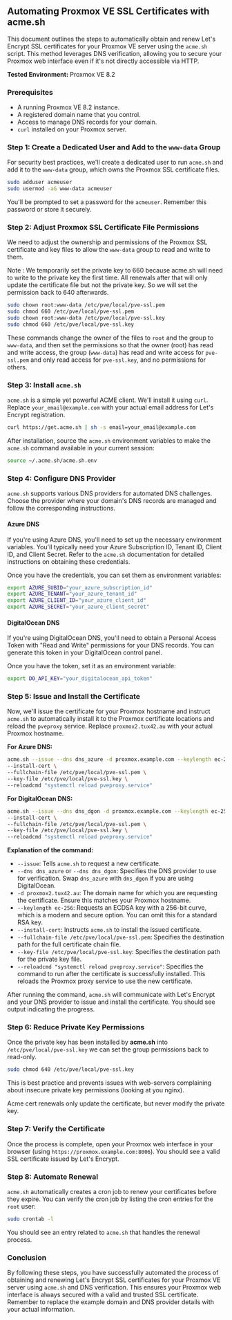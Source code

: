 ## Automating Proxmox VE SSL Certificates with acme.sh

This document outlines the steps to automatically obtain and renew Let's Encrypt SSL certificates for your Proxmox VE server using the `acme.sh` script. This method leverages DNS verification, allowing you to secure your Proxmox web interface even if it's not directly accessible via HTTP.

**Tested Environment:** Proxmox VE 8.2

### Prerequisites

* A running Proxmox VE 8.2 instance.
* A registered domain name that you control.
* Access to manage DNS records for your domain.
* `curl` installed on your Proxmox server.

### Step 1: Create a Dedicated User and Add to the `www-data` Group

For security best practices, we'll create a dedicated user to run `acme.sh` and add it to the `www-data` group, which owns the Proxmox SSL certificate files.

```bash
sudo adduser acmeuser
sudo usermod -aG www-data acmeuser
```

You'll be prompted to set a password for the `acmeuser`. Remember this password or store it securely.

### Step 2: Adjust Proxmox SSL Certificate File Permissions

We need to adjust the ownership and permissions of the Proxmox SSL certificate and key files to allow the `www-data` group to read and write to them.

Note : We temporarily set the private key to 660 because acme.sh will need to write to the private key the first time. All renewals after that will only update the certificate file but not the private key. So we will set the permission back to 640 afterwards.

```bash
sudo chown root:www-data /etc/pve/local/pve-ssl.pem
sudo chmod 660 /etc/pve/local/pve-ssl.pem
sudo chown root:www-data /etc/pve/local/pve-ssl.key
sudo chmod 660 /etc/pve/local/pve-ssl.key
```

These commands change the owner of the files to `root` and the group to `www-data`, and then set the permissions so that the owner (root) has read and write access, the group (`www-data`) has read and write access for `pve-ssl.pem` and only read access for `pve-ssl.key`, and no permissions for others.

### Step 3: Install `acme.sh`

`acme.sh` is a simple yet powerful ACME client. We'll install it using `curl`. Replace `your_email@example.com` with your actual email address for Let's Encrypt registration.

```bash
curl https://get.acme.sh | sh -s email=your_email@example.com
```

After installation, source the `acme.sh` environment variables to make the `acme.sh` command available in your current session:

```bash
source ~/.acme.sh/acme.sh.env
```

### Step 4: Configure DNS Provider

`acme.sh` supports various DNS providers for automated DNS challenges. Choose the provider where your domain's DNS records are managed and follow the corresponding instructions.

#### Azure DNS

If you're using Azure DNS, you'll need to set up the necessary environment variables. You'll typically need your Azure Subscription ID, Tenant ID, Client ID, and Client Secret. Refer to the `acme.sh` documentation for detailed instructions on obtaining these credentials.

Once you have the credentials, you can set them as environment variables:

```bash
export AZURE_SUBID="your_azure_subscription_id"
export AZURE_TENANT="your_azure_tenant_id"
export AZURE_CLIENT_ID="your_azure_client_id"
export AZURE_SECRET="your_azure_client_secret"
```

#### DigitalOcean DNS

If you're using DigitalOcean DNS, you'll need to obtain a Personal Access Token with "Read and Write" permissions for your DNS records. You can generate this token in your DigitalOcean control panel.

Once you have the token, set it as an environment variable:

```bash
export DO_API_KEY="your_digitalocean_api_token"
```

### Step 5: Issue and Install the Certificate

Now, we'll issue the certificate for your Proxmox hostname and instruct `acme.sh` to automatically install it to the Proxmox certificate locations and reload the `pveproxy` service. Replace `proxmox2.tux42.au` with your actual Proxmox hostname.

**For Azure DNS:**

```bash
acme.sh --issue --dns dns_azure -d proxmox.example.com --keylength ec-256 \
--install-cert \
--fullchain-file /etc/pve/local/pve-ssl.pem \
--key-file /etc/pve/local/pve-ssl.key \
--reloadcmd "systemctl reload pveproxy.service"
```

**For DigitalOcean DNS:**

```bash
acme.sh --issue --dns dns_dgon -d proxmox.example.com --keylength ec-256 \
--install-cert \
--fullchain-file /etc/pve/local/pve-ssl.pem \
--key-file /etc/pve/local/pve-ssl.key \
--reloadcmd "systemctl reload pveproxy.service"
```

**Explanation of the command:**

* `--issue`: Tells `acme.sh` to request a new certificate.
* `--dns dns_azure` or `--dns dns_dgon`: Specifies the DNS provider to use for verification. Swap `dns_azure` with `dns_dgon` if you are using DigitalOcean.
* `-d proxmox2.tux42.au`: The domain name for which you are requesting the certificate. Ensure this matches your Proxmox hostname.
* `--keylength ec-256`: Requests an ECDSA key with a 256-bit curve, which is a modern and secure option. You can omit this for a standard RSA key.
* `--install-cert`: Instructs `acme.sh` to install the issued certificate.
* `--fullchain-file /etc/pve/local/pve-ssl.pem`: Specifies the destination path for the full certificate chain file.
* `--key-file /etc/pve/local/pve-ssl.key`: Specifies the destination path for the private key file.
* `--reloadcmd "systemctl reload pveproxy.service"`: Specifies the command to run after the certificate is successfully installed. This reloads the Proxmox proxy service to use the new certificate.

After running the command, `acme.sh` will communicate with Let's Encrypt and your DNS provider to issue and install the certificate. You should see output indicating the progress.

### Step 6: Reduce Private Key Permissions

Once the private key has been installed by **acme.sh** into `/etc/pve/local/pve-ssl.key` we can set the group permissions back to read-only.

```bash
sudo chmod 640 /etc/pve/local/pve-ssl.key
```

This is best practice and prevents issues with web-servers complaining about insecure private key permissions (looking at you nginx).

Acme cert renewals only update the certificate, but never modify the private key.


### Step 7: Verify the Certificate

Once the process is complete, open your Proxmox web interface in your browser (using `https://proxmox.example.com:8006`). You should see a valid SSL certificate issued by Let's Encrypt.

### Step 8: Automate Renewal

`acme.sh` automatically creates a cron job to renew your certificates before they expire. You can verify the cron job by listing the cron entries for the `root` user:

```bash
sudo crontab -l
```

You should see an entry related to `acme.sh` that handles the renewal process.

### Conclusion

By following these steps, you have successfully automated the process of obtaining and renewing Let's Encrypt SSL certificates for your Proxmox VE server using `acme.sh` and DNS verification. This ensures your Proxmox web interface is always secured with a valid and trusted SSL certificate. Remember to replace the example domain and DNS provider details with your actual information.
